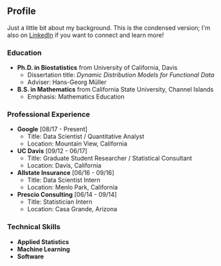 ## Profile

Just a little bit about my background. This is the condensed version; I'm also on [LinkedIn](https://www.linkedin.com/in/matthew-dawson-268b06a1/) if you want to connect and learn more!

### Education
- **Ph.D. in Biostatistics** from University of California, Davis
  - Dissertation title: _Dynamic Distribution Models for Functional Data_
  - Adviser: Hans-Georg M&uuml;ller
- **B.S. in Mathematics** from California State University, Channel Islands
  - Emphasis: Mathematics Education

### Professional Experience
- **Google** [08/17 - Present]
  - Title: Data Scientist / Quantitative Analyst
  - Location: Mountain View, California
- **UC Davis** [09/12 - 06/17]
  - Title: Graduate Student Researcher / Statistical Consultant
  - Location: Davis, California
- **Allstate Insurance** [06/16 - 09/16]
  - Title: Data Scientist Intern
  - Location: Menlo Park, California
- **Prescio Consulting** [06/14 - 09/14]
  - Title: Statistician Intern
  - Location: Casa Grande, Arizona

### Technical Skills
- **Applied Statistics**
- **Machine Learning**
- **Software**
